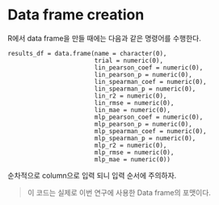# Data frame creation

R에서 data frame을 만들 때에는 다음과 같은 명령어를 수행한다.

```
results_df = data.frame(name = character(0),
                        trial = numeric(0),
                        lin_pearson_coef = numeric(0),
                        lin_pearson_p = numeric(0),
                        lin_spearman_coef = numeric(0),
                        lin_spearman_p = numeric(0),
                        lin_r2 = numeric(0),
                        lin_rmse = numeric(0),
                        lin_mae = numeric(0),
                        mlp_pearson_coef = numeric(0),
                        mlp_pearson_p = numeric(0),
                        mlp_spearman_coef = numeric(0),
                        mlp_spearman_p = numeric(0),
                        mlp_r2 = numeric(0),
                        mlp_rmse = numeric(0),
                        mlp_mae = numeric(0))
```

순차적으로 column으로 입력 되니 입력 순서에 주의하자.

> 이 코드는 실제로 이번 연구에 사용한 Data frame의 포맷이다.
